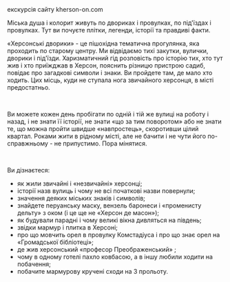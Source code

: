 <section>
    <title> Херсонські дворики </title>
    <subtitle> екскурсія сайту kherson-on.com </subtitle>
</section>

<imgrow>
    <pic image_file="dvor.png" alt="Двір" />
    <img src = "https://khers-on.com/wp-content/uploads/2021/01/vnimatelnyye-slushateli-1.jpg" alt = "" />
</imgrow>

Міська душа і колорит живуть по двориках і провулках, по під'їздах і провулках. Тут ви почуєте плітки, легенди, історії та правдиві факти.

«Херсонські дворики» - це пішохідна тематична прогулянка, яка проходить по старому центру. Ми відвідаємо тихі закутки, вулички, дворики і під'їзди. Харизматичний гід розповість про історію тих, хто тут жив і хто приїжджав в Херсон, пояснить різницю пристрою садиб, повідає про загадкові символи і знаки. Ви пройдете там, де мало хто ходить. Цих місць, куди не ступала нога звичайного херсонця, в місті предостатньо.

<imgrow>
    <img src = "https://khers-on.com/wp-content/uploads/2021/01/gosti-vovremya-ekskursii.jpg" alt = "" />
    <img src = "https://khers-on.com/wp-content/uploads/2021/01/kherson-udivlyayet.jpg" alt = "" />
</imgrow>

Ви можете кожен день пробігати по одній і тій же вулиці на роботу і назад, і не знати її історії, не знати «що за тим поворотом» або не знати те, що можна пройти швидше «навпростець», скоротивши цілий квартал. Роками жити в рідному місті, але не бачити і не чути його по-справжньому - не припустимо. Пора мінятися.

<imgrow>
    <img src = "https://khers-on.com/wp-content/uploads/2021/01/1.koloritnyy-khersonskiy-dvorik.jpg" alt = "" />
    <img src = "https://khers-on.com/wp-content/uploads/2021/01/tkskursiya-khersonskimi-dvorikami.jpg" alt = "" />
</imgrow>

Ви дізнаєтеся:

<ul> <li> як жили звичайні і «незвичайні» херсонці; </li> <li> історії назв вулиць і чому не всі початкові назви повернули; </li> <li> значення деяких міських знаків і символів; </li > <li> знайдете перуанську маску, вензель баронеси і «променисту дельту» з оком (і це ще не «Херсон де масон»); </li> <li> як будували парадні і чому великі вікна дивляться на південь; </li > <li> звідки мармур і плитка в Херсоні; </li> <li> про що мовчить орел в провулку Комстадіуса і про що знає орел на «Громадської бібліотеці»; </li> <li> де жив херсонський «професор Преображенський» ; </li> <li> чому в одному готелі пахло ковбасою, а в іншу любили ходити на побачення; </li> <li> побачите мармурову кручені сходи на 3 прольоту. </li> </ul>

